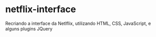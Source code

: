 # netflix-interface
Recriando a interface da Netlflix, utilizando HTML, CSS, JavaScript, e alguns plugins JQuery
